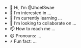 - 👋 Hi, I’m @JhoelSwae
- 👀 I’m interested in ...
- 🌱 I’m currently learning ...
- 💞️ I’m looking to collaborate on ...
- 📫 How to reach me ...
- 😄 Pronouns: ...
- ⚡ Fun fact: ...

<!---
JhoelSwae/JhoelSwae is a ✨ special ✨ repository because its `README.md` (this file) appears on your GitHub profile.
You can click the Preview link to take a look at your changes.
--->
